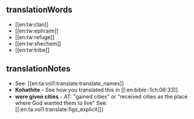 ## translationWords

* [[en:tw:clan]]
* [[en:tw:ephraim]]
* [[en:tw:refuge]]
* [[en:tw:shechem]]
* [[en:tw:tribe]]

## translationNotes

* See: [[en:ta:vol1:translate:translate_names]]
* **Kohathite** - See how you translated this in [[:en:bible:notes:1ch:06:33]].
* **were given cities** - AT: "gained cities" or "received cities as the place where God wanted them to live" See: [[:en:ta:vol1:translate:figs_explicit]])
